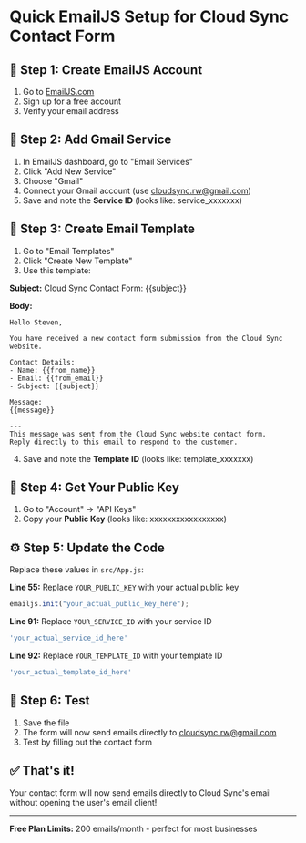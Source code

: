 # Quick EmailJS Setup for Cloud Sync Contact Form

## 🚀 Step 1: Create EmailJS Account
1. Go to [EmailJS.com](https://www.emailjs.com/)
2. Sign up for a free account
3. Verify your email address

## 📧 Step 2: Add Gmail Service
1. In EmailJS dashboard, go to "Email Services"
2. Click "Add New Service"
3. Choose "Gmail"
4. Connect your Gmail account (use cloudsync.rw@gmail.com)
5. Save and note the **Service ID** (looks like: service_xxxxxxx)

## 📝 Step 3: Create Email Template
1. Go to "Email Templates"
2. Click "Create New Template"
3. Use this template:

**Subject:** Cloud Sync Contact Form: {{subject}}

**Body:**
```
Hello Steven,

You have received a new contact form submission from the Cloud Sync website.

Contact Details:
- Name: {{from_name}}
- Email: {{from_email}}
- Subject: {{subject}}

Message:
{{message}}

---
This message was sent from the Cloud Sync website contact form.
Reply directly to this email to respond to the customer.
```

4. Save and note the **Template ID** (looks like: template_xxxxxxx)

## 🔑 Step 4: Get Your Public Key
1. Go to "Account" → "API Keys"
2. Copy your **Public Key** (looks like: xxxxxxxxxxxxxxxxx)

## ⚙️ Step 5: Update the Code
Replace these values in `src/App.js`:

**Line 55:** Replace `YOUR_PUBLIC_KEY` with your actual public key
```javascript
emailjs.init("your_actual_public_key_here");
```

**Line 91:** Replace `YOUR_SERVICE_ID` with your service ID
```javascript
'your_actual_service_id_here'
```

**Line 92:** Replace `YOUR_TEMPLATE_ID` with your template ID
```javascript
'your_actual_template_id_here'
```

## 🎯 Step 6: Test
1. Save the file
2. The form will now send emails directly to cloudsync.rw@gmail.com
3. Test by filling out the contact form

## ✅ That's it!
Your contact form will now send emails directly to Cloud Sync's email without opening the user's email client!

---
**Free Plan Limits:** 200 emails/month - perfect for most businesses
